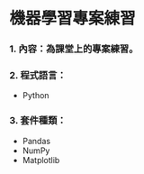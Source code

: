 # 機器學習專案練習

### 1. 內容：為課堂上的專案練習。

### 2. 程式語言：
* Python

### 3. 套件種類：
* Pandas
* NumPy
* Matplotlib
  

    
